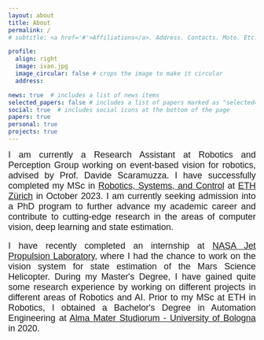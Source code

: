 ```yaml
---
layout: about
title: About
permalink: /
# subtitle: <a href='#'>Affiliations</a>. Address. Contacts. Moto. Etc.

profile:
  align: right
  image: ivan.jpg
  image_circular: false # crops the image to make it circular
  address:

news: true  # includes a list of news items
selected_papers: false # includes a list of papers marked as "selected={true}"
social: true  # includes social icons at the bottom of the page
papers: true
personal: true
projects: true
---
```


<div style="text-align: justify; font-family: Arial, sans-serif; font-size: 18px;">
  I am currently a Research Assistant at Robotics and Perception Group working on event-based vision for robotics, advised by Prof. Davide Scaramuzza. I have successfully completed my MSc in <a href="https://master-robotics.ethz.ch/">Robotics, Systems, and Control</a> at <a href="https://ethz.ch/en.html">ETH Zürich</a> in October 2023. I am currently seeking admission into a PhD program to further advance my academic career and contribute to cutting-edge research in the areas of computer vision, deep learning and state estimation.<br>
</div>

<div style="text-align: justify;"><br></div>

<div style="text-align: justify; font-family: Arial, sans-serif; font-size: 18px;">
  I have recently completed an internship at <a href="https://www.jpl.nasa.gov/">NASA Jet Propulsion Laboratory</a>, where I had the chance to work on the vision system for state estimation of the Mars Science Helicopter. During my Master's Degree, I have gained quite some research experience by working on different projects in different areas of Robotics and AI. Prior to my MSc at ETH in Robotics, I obtained a Bachelor's Degree in Automation Engineering at <a href="https://www.unibo.it/en">Alma Mater Studiorum - University of Bologna</a> in 2020.<br>
</div>

<div style="text-align: justify;"><br></div>